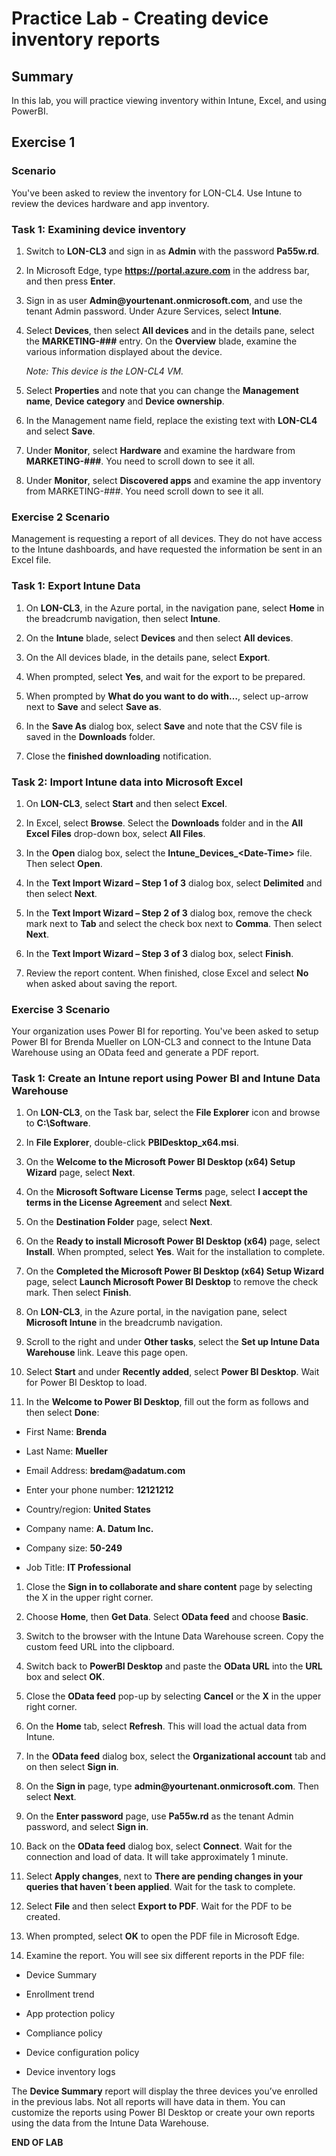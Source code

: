 # Practice Lab - Creating device inventory reports

## Summary

In this lab, you will practice viewing inventory within Intune, Excel, and using PowerBI.

## Exercise 1 

### Scenario

You've been asked to review the inventory for LON-CL4.  Use Intune to review the devices hardware and app inventory.

### Task 1: Examining device inventory

1.  Switch to **LON-CL3** and sign in as **Admin** with the password **Pa55w.rd**.

2.  In Microsoft Edge, type **https://portal.azure.com** in the address bar, and
    then press **Enter**.

3.  Sign in as user **Admin\@yourtenant.onmicrosoft.com**, and use the tenant
    Admin password. Under Azure Services, select **Intune**. 

4.  Select **Devices**, then select **All devices** and in the details pane, select the
    **MARKETING-###** entry. On the **Overview** blade, examine the various
    information displayed about the device.

    _Note: This device is the LON-CL4 VM._

5.  Select **Properties** and note that you can change the **Management name**,
    **Device category** and **Device ownership**.

6.  In the Management name field, replace the existing text with **LON-CL4** and select **Save**.

7.  Under **Monitor**, select **Hardware** and examine the hardware from
    **MARKETING-###**. You need to scroll down to see it all.

8.  Under **Monitor**, select **Discovered apps** and examine the app inventory
    from MARKETING-###. You need scroll down to see it all.


### Exercise 2 Scenario

Management is requesting a report of all devices. They do not have access to the Intune dashboards, and have requested the information be sent in an Excel file.

### Task 1: Export Intune Data

1.  On **LON-CL3**, in the Azure portal, in the navigation pane, select **Home** in the
    breadcrumb navigation, then select **Intune**.

2.  On the **Intune** blade, select **Devices** and then select **All devices**.

3.  On the All devices blade, in the details pane, select **Export**.

4.  When prompted, select **Yes**, and wait for the export to be prepared.

5.  When prompted by **What do you want to do with…**, select up-arrow next to
    **Save** and select **Save as**.

6.  In the **Save As** dialog box, select **Save** and note that the CSV file is
    saved in the **Downloads** folder.

7.  Close the **finished downloading** notification.

### Task 2: Import Intune data into Microsoft Excel

1.  On **LON-CL3**, select **Start** and then select **Excel**.

2.  In Excel, select **Browse**. Select the **Downloads** folder and in the **All
    Excel Files** drop-down box, select **All Files**.

3.  In the **Open** dialog box, select the **Intune_Devices_\<Date-Time\>**
    file. Then select **Open**.

4.  In the **Text Import Wizard – Step 1 of 3** dialog box, select **Delimited**
    and then select **Next**.

5.  In the **Text Import Wizard – Step 2 of 3** dialog box, remove the check
    mark next to **Tab** and select the check box next to **Comma**. Then select
    **Next**.

6.  In the **Text Import Wizard – Step 3 of 3** dialog box, select **Finish**.

7.  Review the report content. When finished, close Excel and select **No** when asked about saving the report.


### Exercise 3 Scenario

Your organization uses Power BI for reporting.  You've been asked to setup Power BI for Brenda Mueller on LON-CL3 and connect to the Intune Data Warehouse using an OData feed and generate a PDF report.

### Task 1: Create an Intune report using Power BI and Intune Data Warehouse

1.  On **LON-CL3**, on the Task bar, select the **File Explorer** icon and browse
    to **C:\\Software**.

2.  In **File Explorer**, double-click **PBIDesktop_x64.msi**.

3.  On the **Welcome to the Microsoft Power BI Desktop (x64) Setup Wizard**
    page, select **Next**.

4.  On the **Microsoft Software License Terms** page, select **I accept the terms
    in the License Agreement** and select **Next**.

5.  On the **Destination Folder** page, select **Next**.

6.  On the **Ready to install Microsoft Power BI Desktop (x64)** page, select
    **Install**. When prompted, select **Yes**. Wait for the installation to
    complete.

7.  On the **Completed the Microsoft Power BI Desktop (x64) Setup Wizard** page,
    select **Launch Microsoft Power BI Desktop** to remove the check mark. Then
    select **Finish**.

8.  On **LON-CL3**, in the Azure portal, in the navigation pane, select
    **Microsoft Intune** in the breadcrumb navigation.

9.  Scroll to the right and under **Other tasks**, select the **Set up Intune
    Data Warehouse** link. Leave this page open.

10. Select **Start** and under **Recently added**, select **Power BI Desktop**.
    Wait for Power BI Desktop to load.

11. In the **Welcome to Power BI Desktop**, fill out the form as follows and
    then select **Done**:

-   First Name: **Brenda**

-   Last Name: **Mueller**

-   Email Address: **bredam\@adatum.com**

-   Enter your phone number: **12121212**

-   Country/region: **United States**

-   Company name: **A. Datum Inc.**

-   Company size: **50-249**

-   Job Title: **IT Professional**

1.  Close the **Sign in to collaborate and share content** page by selecting the
    X in the upper right corner.

2.  Choose **Home**, then **Get Data**. Select **OData feed** and choose
    **Basic**.

3.  Switch to the browser with the Intune Data Warehouse screen. Copy the custom
    feed URL into the clipboard.

4.  Switch back to **PowerBI Desktop** and paste the **OData URL** into the
    **URL** box and select **OK**.

5.  Close the **OData feed** pop-up by selecting **Cancel** or the **X** in the
    upper right corner.

6.  On the **Home** tab, select **Refresh**. This will load the actual data from
    Intune.

7.  In the **OData feed** dialog box, select the **Organizational account** tab
    and on then select **Sign in**.

8.  On the **Sign in** page, type **admin\@yourtenant.onmicrosoft.com**. Then
    select **Next**.

9.  On the **Enter password** page, use **Pa55w.rd** as the tenant Admin
    password, and select **Sign in**.

10. Back on the **OData feed** dialog box, select **Connect**. Wait for the
    connection and load of data. It will take approximately 1 minute.

11. Select **Apply changes**, next to **There are pending changes in your queries
    that haven´t been applied**. Wait for the task to complete.

12. Select **File** and then select **Export to PDF**. Wait for the PDF to be
    created.

13. When prompted, select **OK** to open the PDF file in Microsoft Edge.

14. Examine the report. You will see six different reports in the PDF file:

-   Device Summary

-   Enrollment trend

-   App protection policy

-   Compliance policy

-   Device configuration policy

-   Device inventory logs

The **Device Summary** report will display the three devices you’ve enrolled
in the previous labs. Not all reports will have data in them. You can
customize the reports using Power BI Desktop or create your own reports
using the data from the Intune Data Warehouse.


**END OF LAB**